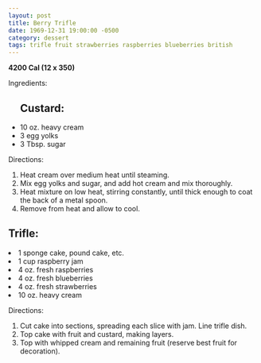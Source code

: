 ```yaml
---
layout: post
title: Berry Trifle
date: 1969-12-31 19:00:00 -0500
category: dessert
tags: trifle fruit strawberries raspberries blueberries british
---
```

<b>4200 Cal (12 x 350)</b>
<p>Ingredients:</p><ul>
<h2>Custard:</h2>
<li>10 oz.	heavy cream</li>
<li>3	egg yolks</li>
<li>3 Tbsp.	sugar</li>
</ul>
<p>Directions:</p>
<ol>
<li>Heat cream over medium heat until steaming.</li>
<li>Mix egg yolks and sugar, and add hot cream and mix thoroughly.</li>
<li>Heat mixture on low heat, stirring constantly, until thick enough to coat the back of a metal spoon.</li>
<li>Remove from heat and allow to cool.</li>
</ol>
<h2>Trifle:</h2>
<li>1	sponge cake, pound cake, etc.</li>
<li>1 cup	raspberry jam</li>
<li>4 oz.	fresh raspberries</li>
<li>4 oz.	fresh blueberries</li>
<li>4 oz.	fresh strawberries</li>
<li>10 oz.	heavy cream</li>
</ul>
<p>Directions:</p>
<ol>
<li>Cut cake into sections, spreading each slice with jam.  Line trifle dish.</li>
<li>Top cake with fruit and custard, making layers.</li>
<li>Top with whipped cream and remaining fruit (reserve best fruit for decoration).</li>
</ol>

